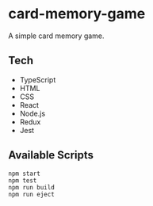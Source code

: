 # card-memory-game

A simple card memory game.

## Tech

* TypeScript
* HTML
* CSS
* React
* Node.js
* Redux
* Jest

## Available Scripts

```
npm start
npm test
npm run build
npm run eject
```